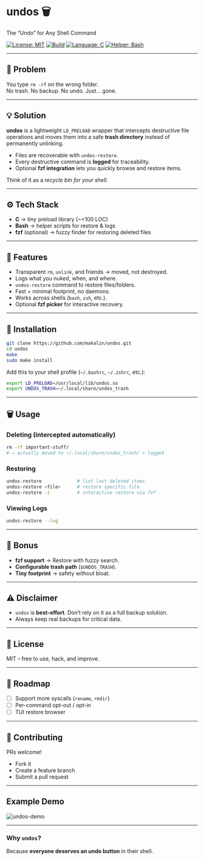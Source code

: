 # undos 🗑️  
The “Undo” for Any Shell Command

[![License: MIT](https://img.shields.io/badge/License-MIT-green.svg)](LICENSE) [![Build](https://img.shields.io/badge/build-passing-brightgreen)](#) [![Language: C](https://img.shields.io/badge/language-C-blue)](#) [![Helper: Bash](https://img.shields.io/badge/helper-Bash-yellow)](#)

---

## 🚨 Problem
You type `rm -rf` on the wrong folder.  
No trash. No backup. No undo. Just… gone.

---

## 💡 Solution
**undos** is a lightweight `LD_PRELOAD` wrapper that intercepts destructive file operations and moves them into a safe **trash directory** instead of permanently unlinking.  

- Files are recoverable with `undos-restore`.  
- Every destructive command is **logged** for traceability.  
- Optional **fzf integration** lets you quickly browse and restore items.

Think of it as a *recycle bin for your shell*.

---

## ⚙️ Tech Stack
- **C** → tiny preload library (~<100 LOC)  
- **Bash** → helper scripts for restore & logs  
- **fzf** (optional) → fuzzy finder for restoring deleted files  

---

## 🚀 Features
- Transparent `rm`, `unlink`, and friends → moved, not destroyed.  
- Logs what you nuked, when, and where.  
- `undos-restore` command to restore files/folders.  
- Fast + minimal footprint, no daemons.  
- Works across shells (`bash`, `zsh`, etc.).  
- Optional **fzf picker** for interactive recovery.

---

## 🔧 Installation
```bash
git clone https://github.com/makalin/undos.git
cd undos
make
sudo make install
````

Add this to your shell profile (`~/.bashrc`, `~/.zshrc`, etc.):

```bash
export LD_PRELOAD=/usr/local/lib/undos.so
export UNDOS_TRASH=~/.local/share/undos_trash
```

---

## 🗑️ Usage

### Deleting (intercepted automatically)

```bash
rm -rf important-stuff/
# → actually moved to ~/.local/share/undos_trash/ + logged
```

### Restoring

```bash
undos-restore             # list last deleted items
undos-restore <file>      # restore specific file
undos-restore -i          # interactive restore via fzf
```

### Viewing Logs

```bash
undos-restore --log
```

---

## 🎁 Bonus

* **fzf support** → Restore with fuzzy search.
* **Configurable trash path** (`$UNDOS_TRASH`).
* **Tiny footprint** → safety without bloat.

---

## ⚠️ Disclaimer

* `undos` is **best-effort**. Don’t rely on it as a full backup solution.
* Always keep real backups for critical data.

---

## 📜 License

MIT – free to use, hack, and improve.

---

## 🌟 Roadmap

* [ ] Support more syscalls (`rename`, `rmdir`)
* [ ] Per-command opt-out / opt-in
* [ ] TUI restore browser

---

## 🤝 Contributing

PRs welcome!

* Fork it
* Create a feature branch
* Submit a pull request

---

## Example Demo

![undos-demo](https://github.com/makalin/undos/raw/main/demo.gif)

---

### Why `undos`?

Because **everyone deserves an undo button** in their shell.
